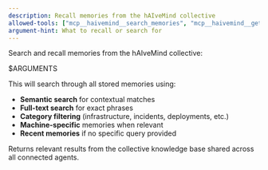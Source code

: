 ```yaml
---
description: Recall memories from the hAIveMind collective
allowed-tools: ["mcp__haivemind__search_memories", "mcp__haivemind__get_recent_memories"]
argument-hint: What to recall or search for
---
```


Search and recall memories from the hAIveMind collective:

$ARGUMENTS

This will search through all stored memories using:
- **Semantic search** for contextual matches
- **Full-text search** for exact phrases
- **Category filtering** (infrastructure, incidents, deployments, etc.)
- **Machine-specific** memories when relevant
- **Recent memories** if no specific query provided

Returns relevant results from the collective knowledge base shared across all connected agents.